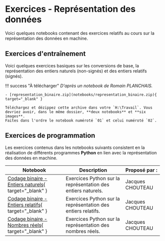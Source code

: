 # Exercices - Représentation des données

Voici quelques notebooks contenant des exercices relatifs au cours sur la représentation des données en machine.

## Exercices d'entraînement

Voici quelques exercices basiques sur les conversions de base, la représentation des entiers naturels (non-signés) et des entiers relatifs (signés).

!!! success "À télécharger"
    *D'après un notebook de Romain PLANCHAIS.*

    - [representation_binaire.zip](notebooks/representation_binaire.zip){ target="_blank" }
    
    Téléchargez et dézippez cette archive dans votre `H:\Travail`. Vous devriez avoir, dans le même dossier, **deux notebooks** et **six images**.  
    Faites dans l'ordre le notebook numéroté `01` et celui numéroté `02`.

## Exercices de programmation

Les exercices contenus dans les notebooks suivants consistent en la réalisation de différents programmes **Python** en lien avec la représentation des données en machine.

| Notebook    | Description                                                  | Proposé par : |
| ----------- | ------------------------------------------------------------ | ------------------------ |
| [Codage binaire - Entiers naturels](notebooks/Codage%20binaire%20-%20Entiers%20naturels.ipynb){ target="_blank" } | Exercices Python sur la représentation des entiers naturels. | Jacques CHOUTEAU         |
| [Codage binaire - Entiers relatifs](notebooks/Codage%20binaire%20-%20Entiers%20relatifs.ipynb){ target="_blank" } | Exercices Python sur la représentation des entiers relatifs. | Jacques CHOUTEAU         |
| [Codage binaire - Nombres réels](notebooks/Codage%20binaire%20-%20Nombre%20à%20virgule%20flottante.zip){ target="_blank" } | Exercices Python sur la représentation des nombres réels. | Jacques CHOUTEAU         |